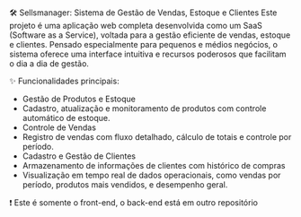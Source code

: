 🛠️ Sellsmanager:  Sistema de Gestão de Vendas, Estoque e Clientes 
Este projeto é uma aplicação web completa desenvolvida como um SaaS (Software as a Service), voltada para a gestão eficiente de vendas, estoque e clientes. Pensado especialmente para pequenos e médios negócios, o sistema oferece uma interface intuitiva e recursos poderosos que facilitam o dia a dia de gestão.

✨ Funcionalidades principais:
 - Gestão de Produtos e Estoque
 - Cadastro, atualização e monitoramento de produtos com controle automático de estoque.
 - Controle de Vendas
 - Registro de vendas com fluxo detalhado, cálculo de totais e controle por período.
 - Cadastro e Gestão de Clientes
 - Armazenamento de informações de clientes com histórico de compras
 - Visualização em tempo real de dados operacionais, como vendas por período, produtos mais vendidos, e desempenho geral.

❗ Este é somente o front-end, o back-end está em outro repositório
